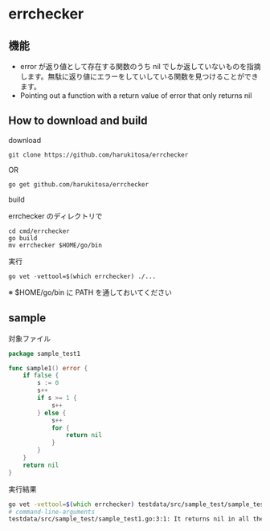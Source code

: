 # errchecker

## 機能

- error が返り値として存在する関数のうち nil でしか返していないものを指摘します。無駄に返り値にエラーをしていしている関数を見つけることができます。
- Pointing out a function with a return value of error that only returns nil

## How to download and build

download

```
git clone https://github.com/harukitosa/errchecker
```

OR

```
go get github.com/harukitosa/errchecker
```

build

errchecker のディレクトリで

```
cd cmd/errchecker
go build
mv errchecker $HOME/go/bin
```

実行

```
go vet -vettool=$(which errchecker) ./...
```

※ \$HOME/go/bin に PATH を通しておいてください

## sample

対象ファイル

```go
package sample_test1

func sample1() error {
	if false {
		s := 0
		s++
		if s >= 1 {
			s++
		} else {
			s++
			for {
				return nil
			}
		}
	}
	return nil
}
```

実行結果

```zsh
go vet -vettool=$(which errchecker) testdata/src/sample_test/sample_test1.go
# command-line-arguments
testdata/src/sample_test/sample_test1.go:3:1: It returns nil in all the places where it should return error. Please fix the return value
```
